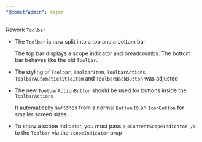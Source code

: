```yaml
---
"@comet/admin": major
---
```


Rework `Toolbar`

-   The `Toolbar` is now split into a top and a bottom bar.

    The top bar displays a scope indicator and breadcrumbs. The bottom bar behaves like the old `Toolbar`.

-   The styling of `Toolbar`, `ToolbarItem`, `ToolbarActions`, `ToolbarAutomaticTitleItem` and `ToolbarBackButton` was adjusted

-   The new `ToolbarActionButton` should be used for buttons inside the `ToolbarActions`

    It automatically switches from a normal `Button` to an `IconButton` for smaller screen sizes.

-   To show a scope indicator, you must pass a `<ContentScopeIndicator />` to the `Toolbar` via the `scopeIndicator` prop

